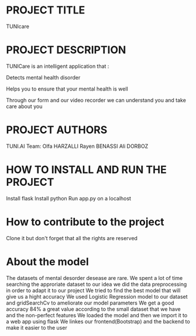# PROJECT TITLE
TUNIcare
# PROJECT DESCRIPTION
TUNICare is an intelligent application that : 

Detects mental health disorder  

Helps you to ensure that your mental health is well

Through our form and our video  recorder we can understand you and take care about  you 
# PROJECT AUTHORS
TUNI.AI Team:
Olfa HARZALLI
Rayen BENASSI
Ali DORBOZ
# HOW TO INSTALL AND RUN THE PROJECT
Install flask
Install python
Run app.py on a localhost
# How to contribute to the project
Clone it but don't forget that all the rights are reserved
# About the model
The datasets of mental desorder desease are rare.
We spent a lot of time searching the approriate dataset to our idea
we did the data preprocessing in order to adapt it to our project
We tried to find the best model that will give us a hight accuracy
We used Logistic Regression model to our dataset and  gridSearchCv to ameliorate our model parameters
We get a good accuracy 84% a great value according to the small dataset that we have and the non-perfect features
We loaded the model and then we import it to a web app using flask 
We linkes our frontend(Bootstrap) and the backend to make it easier to the user
